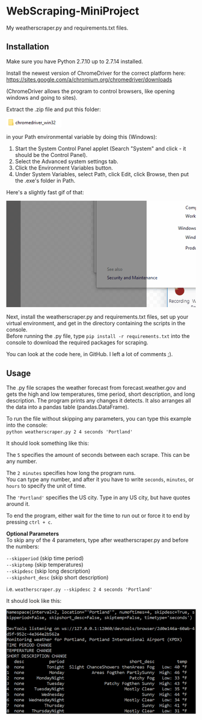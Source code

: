 # WebScraping-MiniProject
My weatherscraper.py and requirements.txt files.

## Installation

Make sure you have Python 2.7.10 up to 2.7.14 installed.

Install the newest version of ChromeDriver for the correct platform here: https://sites.google.com/a/chromium.org/chromedriver/downloads

(ChromeDriver allows the program to control browsers, like opening windows and going to sites).

Extract the .zip file and put this folder:

![ChromeDriver Folder](/images/cdriverfolder.PNG)

in your Path environmental variable by doing this (Windows):

1. Start the System Control Panel applet (Search "System" and click - it should be the Control Panel).  
2. Select the Advanced system settings tab.  
3. Click the Environment Variables button.  
4. Under System Variables, select Path, click Edit, click Browse, then put the .exe's folder in Path.

Here's a slightly fast gif of that:

![How to edit Path](/images/chromedriverpath.gif)

Next, install the weatherscraper.py and requirements.txt files, set up your virtual environment, and get in the directory containing the scripts in the console.  
Before running the .py file, type `pip install -r requirements.txt` into the console to download the required packages for scraping.

You can look at the code here, in GitHub. I left a lot of comments ;).


## Usage
The .py file scrapes the weather forecast from forecast.weather.gov and gets the high and low temperatures, time period, short description, and long description. The program prints any changes it detects. It also arranges all the data into a pandas table (pandas.DataFrame).

To run the file without skipping any parameters, you can type this example into the console:  
`python weatherscraper.py 2 4 seconds 'Portland'`  

It should look something like this:



The `5` specifies the amount of seconds between each scrape. This can be any number.

The `2 minutes` specifies how long the program runs.  
You can type any number, and after it you have to write `seconds`, `minutes`, or `hours` to specify the unit of time.

The `'Portland'` specifies the US city. Type in any US city, but have quotes around it.

To end the program, either wait for the time to run out or force it to end by pressing `ctrl + c`.

<b>Optional Parameters</b>  
To skip any of the 4 parameters, type after weatherscraper.py and before the numbers:

`--skipperiod` (skip time period)  
`--skiptemp` (skip temperatures)  
`--skipdesc` (skip long description)  
`--skipshort_desc` (skip short description)

i.e. `weatherscraper.py --skipdesc 2 4 seconds 'Portland'`

It should look like this:

![Weather Scraping Example](/images/webscraperpic.PNG)

